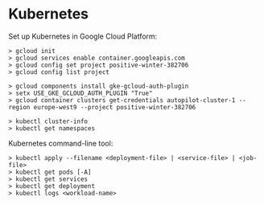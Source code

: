 # Kubernetes

Set up Kubernetes in Google Cloud Platform:

```CMD
> gcloud init
> gcloud services enable container.googleapis.com
> gcloud config set project positive-winter-382706
> gcloud config list project

> gcloud components install gke-gcloud-auth-plugin
> setx USE_GKE_GCLOUD_AUTH_PLUGIN "True"
> gcloud container clusters get-credentials autopilot-cluster-1 --region europe-west9 --project positive-winter-382706

> kubectl cluster-info
> kubectl get namespaces
```

Kubernetes command-line tool:

```CMD
> kubectl apply --filename <deployment-file> | <service-file> | <job-file>
> kubectl get pods [-A]
> kubectl get services
> kubectl get deployment
> kubectl logs <workload-name>
```
